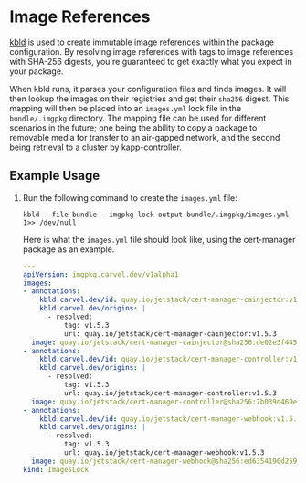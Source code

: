 # Image References

[kbld](./tooling/#kbld) is used to create immutable image references within the package configuration. By resolving image references with tags to image references with SHA-256 digests, you're guaranteed to get exactly what you expect in your package.

When kbld runs, it parses your configuration files and finds images. It will then lookup the images on their registries and get their `sha256` digest. This mapping will then be placed into an `images.yml` lock file in the `bundle/.imgpkg` directory. The mapping file can be used for different scenarios in the future; one being the ability to copy a package to removable media for transfer to an air-gapped network, and the second being retrieval to a cluster by kapp-controller.

## Example Usage

1. Run the following command to create the `images.yml` file:

    ```shell
    kbld --file bundle --imgpkg-lock-output bundle/.imgpkg/images.yml 1>> /dev/null
    ```

   Here is what the `images.yml` file should look like, using the cert-manager package as an example.

    ```yaml
    ---
    apiVersion: imgpkg.carvel.dev/v1alpha1
    images:
    - annotations:
        kbld.carvel.dev/id: quay.io/jetstack/cert-manager-cainjector:v1.5.3
        kbld.carvel.dev/origins: |
          - resolved:
              tag: v1.5.3
              url: quay.io/jetstack/cert-manager-cainjector:v1.5.3
      image: quay.io/jetstack/cert-manager-cainjector@sha256:de02e3f445cfe7c035f2a9939b948c4d043011713389d9437311a62740f20bef
    - annotations:
        kbld.carvel.dev/id: quay.io/jetstack/cert-manager-controller:v1.5.3
        kbld.carvel.dev/origins: |
          - resolved:
              tag: v1.5.3
              url: quay.io/jetstack/cert-manager-controller:v1.5.3
      image: quay.io/jetstack/cert-manager-controller@sha256:7b039d469ed739a652f3bb8a1ddc122942b66cceeb85bac315449724ee64287f
    - annotations:
        kbld.carvel.dev/id: quay.io/jetstack/cert-manager-webhook:v1.5.3
        kbld.carvel.dev/origins: |
          - resolved:
              tag: v1.5.3
              url: quay.io/jetstack/cert-manager-webhook:v1.5.3
      image: quay.io/jetstack/cert-manager-webhook@sha256:ed6354190d259524d32ae74471f93bf46bfdcf4df6f73629eedf576cd87e10b8
    kind: ImagesLock
    ```
